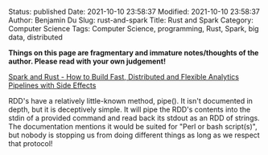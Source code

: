 Status: published
Date: 2021-10-10 23:58:37
Modified: 2021-10-10 23:58:37
Author: Benjamin Du
Slug: rust-and-spark
Title: Rust and Spark
Category: Computer Science
Tags: Computer Science, programming, Rust, Spark, big data, distributed

**Things on this page are fragmentary and immature notes/thoughts of the author. Please read with your own judgement!**


[Spark and Rust - How to Build Fast, Distributed and Flexible Analytics Pipelines with Side Effects](https://blog.phylum.io/spark-and-rust-how-to-build-fast-distributed-and-flexible-analytics-pipelines)

RDD's have a relatively little-known method, pipe(). It isn't documented in depth, but it is deceptively simple. It will pipe the RDD's contents into the stdin of a provided command and read back its stdout as an RDD of strings. The documentation mentions it would be suited for "Perl or bash script(s)", but nobody is stopping us from doing different things as long as we respect that protocol!


